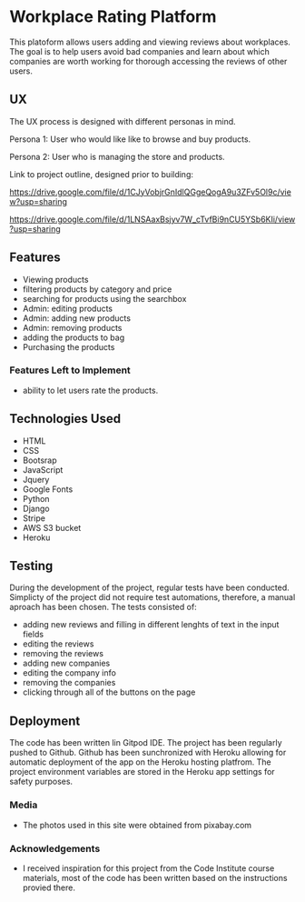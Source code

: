 # Workplace Rating Platform

This platoform allows users adding and viewing reviews about workplaces. The goal is to help users avoid bad companies and learn about which companies are worth working for thorough accessing the reviews of other users.
 
## UX

The UX process is designed with different personas in mind. 

Persona 1: User who would like like to browse and buy products.

Persona 2: User who is managing the store and products. 

Link to project outline, designed prior to building:

https://drive.google.com/file/d/1CJyVobjrGnIdlQGgeQogA9u3ZFv5Ol9c/view?usp=sharing

https://drive.google.com/file/d/1LNSAaxBsjyv7W_cTvfBi9nCU5YSb6KIi/view?usp=sharing


## Features

- Viewing products 
- filtering products by category and price
- searching for products using the searchbox
- Admin: editing products
- Admin: adding new products
- Admin: removing products
- adding the products to bag
- Purchasing the products

 

### Features Left to Implement

- ability to let users rate the products. 

## Technologies Used

- HTML 
- CSS 
- Bootsrap
- JavaScript
- Jquery
- Google Fonts
- Python
- Django
- Stripe
- AWS S3 bucket
- Heroku



## Testing

During the development of the project, regular tests have been conducted. Simplicty of the project did not require test automations, therefore, a manual aproach has been chosen. The tests consisted of:

- adding new reviews and filling in different lenghts of text in the input fields
- editing the reviews
- removing the reviews
- adding new companies
- editing the company info
- removing the companies
- clicking through all of the buttons on the page

## Deployment

The code has been written lin Gitpod IDE. The project has been regularly pushed to Github. Github has been sunchronized with Heroku allowing for automatic deployment of the app on the Heroku hosting platfrom. The project environment variables are stored in the Heroku app settings for safety purposes.

### Media
- The photos used in this site were obtained from pixabay.com

### Acknowledgements

- I received inspiration for this project from the Code Institute course materials, most of the code has been written based on the instructions provied there. 